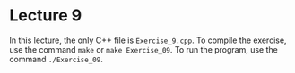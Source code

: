 # Lecture 9

In this lecture, the only C++ file is `Exercise_9.cpp`. To compile the exercise, use the command `make` or `make Exercise_09`. To run the program, use the command `./Exercise_09`.

